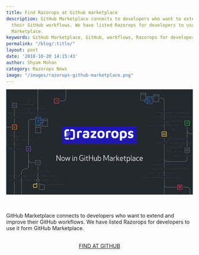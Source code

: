 ```yaml
---
title: Find Razorops at Github marketplace
description: GitHub Marketplace connects to developers who want to extend and improve
  their GitHub workflows. We have listed Razorops for developers to use it form GitHub
  Marketplace.
keywords: GitHub Marketplace, GitHub, workflows, Razorops for developers
permalink: "/blog/:title/"
layout: post
date: '2018-10-20 14:15:43'
author: Shyam Mohan
category: Razorops News
image: "/images/razorops-github-marketplace.png"
---
```


<a href="https://github.com/apps/razorops-ci-cd" target="_blank"> <img src="/images/razorops-github-marketplace.png" class="img-responsive" alt="razorops github marketplace"></a>

<br>

GitHub Marketplace connects to developers who want to extend and improve their GitHub workflows. We have listed Razorops for developers to use it form GitHub Marketplace.

<br>
<center>
	<a href="https://github.com/apps/razorops-ci-cd" target="_blank" class="btn btn-success btn-lg btn-rounded pr-4 pl-4 mr-4">FIND AT GITHUB</a>
</center>
